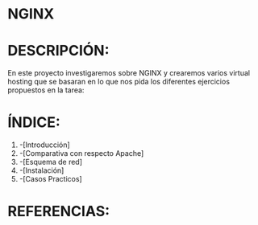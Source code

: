 # NGINX

# DESCRIPCIÓN:
En este proyecto investigaremos sobre NGINX y crearemos varios virtual hosting que se basaran en lo que nos pida los diferentes ejercicios propuestos en la tarea:

# ÍNDICE:
1. -[Introducción]
2. -[Comparativa con respecto Apache]
3. -[Esquema de red]
4. -[Instalación]
5. -[Casos Practicos]

# REFERENCIAS:
